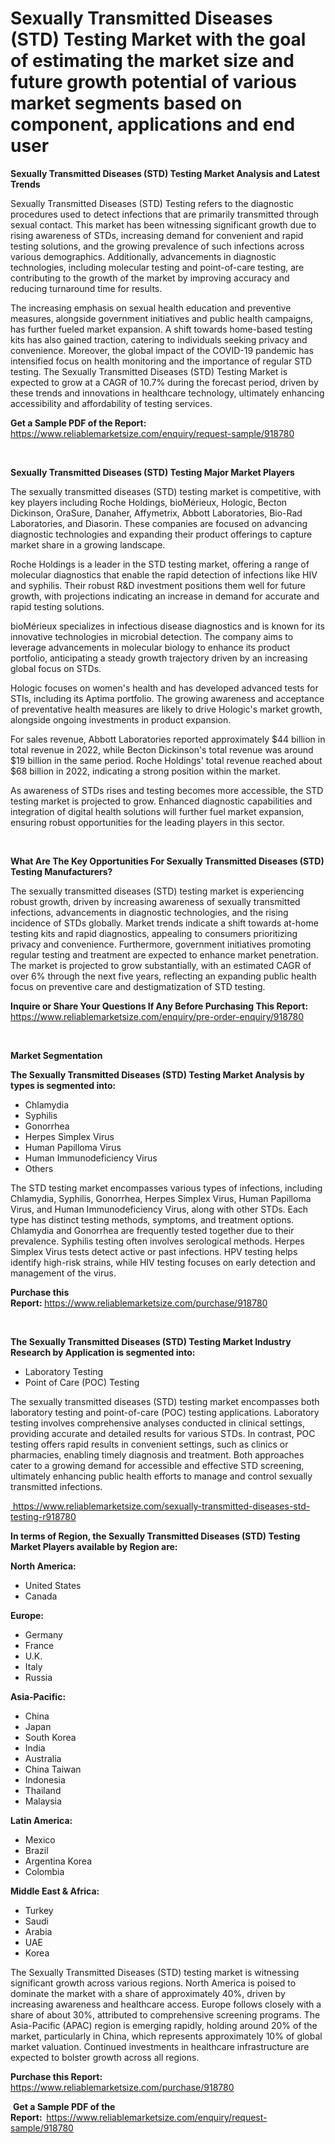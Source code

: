 <p><h1>Sexually Transmitted Diseases (STD) Testing Market with the goal of estimating the market size and future growth potential of various market segments based on component, applications and end user</h1></p><p><strong>Sexually Transmitted Diseases (STD) Testing Market Analysis and Latest Trends</strong></p>
<p><p>Sexually Transmitted Diseases (STD) Testing refers to the diagnostic procedures used to detect infections that are primarily transmitted through sexual contact. This market has been witnessing significant growth due to rising awareness of STDs, increasing demand for convenient and rapid testing solutions, and the growing prevalence of such infections across various demographics. Additionally, advancements in diagnostic technologies, including molecular testing and point-of-care testing, are contributing to the growth of the market by improving accuracy and reducing turnaround time for results.</p><p>The increasing emphasis on sexual health education and preventive measures, alongside government initiatives and public health campaigns, has further fueled market expansion. A shift towards home-based testing kits has also gained traction, catering to individuals seeking privacy and convenience. Moreover, the global impact of the COVID-19 pandemic has intensified focus on health monitoring and the importance of regular STD testing. The Sexually Transmitted Diseases (STD) Testing Market is expected to grow at a CAGR of 10.7% during the forecast period, driven by these trends and innovations in healthcare technology, ultimately enhancing accessibility and affordability of testing services.</p></p>
<p><strong>Get a Sample PDF of the Report:&nbsp;</strong> <a href="https://www.reliablemarketsize.com/enquiry/request-sample/918780?utm_campaign=2461&utm_medium=2&utm_source=Github&utm_content=ia&utm_term=13042025&utm_id=sexually-transmitted-diseases-std-testing">https://www.reliablemarketsize.com/enquiry/request-sample/918780</a></p>
<p>&nbsp;</p>
<p><strong>Sexually Transmitted Diseases (STD) Testing Major Market Players</strong></p>
<p><p>The sexually transmitted diseases (STD) testing market is competitive, with key players including Roche Holdings, bioMérieux, Hologic, Becton Dickinson, OraSure, Danaher, Affymetrix, Abbott Laboratories, Bio-Rad Laboratories, and Diasorin. These companies are focused on advancing diagnostic technologies and expanding their product offerings to capture market share in a growing landscape.</p><p>Roche Holdings is a leader in the STD testing market, offering a range of molecular diagnostics that enable the rapid detection of infections like HIV and syphilis. Their robust R&D investment positions them well for future growth, with projections indicating an increase in demand for accurate and rapid testing solutions.</p><p>bioMérieux specializes in infectious disease diagnostics and is known for its innovative technologies in microbial detection. The company aims to leverage advancements in molecular biology to enhance its product portfolio, anticipating a steady growth trajectory driven by an increasing global focus on STDs.</p><p>Hologic focuses on women's health and has developed advanced tests for STIs, including its Aptima portfolio. The growing awareness and acceptance of preventative health measures are likely to drive Hologic's market growth, alongside ongoing investments in product expansion.</p><p>For sales revenue, Abbott Laboratories reported approximately $44 billion in total revenue in 2022, while Becton Dickinson's total revenue was around $19 billion in the same period. Roche Holdings' total revenue reached about $68 billion in 2022, indicating a strong position within the market.</p><p>As awareness of STDs rises and testing becomes more accessible, the STD testing market is projected to grow. Enhanced diagnostic capabilities and integration of digital health solutions will further fuel market expansion, ensuring robust opportunities for the leading players in this sector.</p></p>
<p>&nbsp;</p>
<p><strong>What Are The Key Opportunities For Sexually Transmitted Diseases (STD) Testing Manufacturers?</strong></p>
<p><p>The sexually transmitted diseases (STD) testing market is experiencing robust growth, driven by increasing awareness of sexually transmitted infections, advancements in diagnostic technologies, and the rising incidence of STDs globally. Market trends indicate a shift towards at-home testing kits and rapid diagnostics, appealing to consumers prioritizing privacy and convenience. Furthermore, government initiatives promoting regular testing and treatment are expected to enhance market penetration. The market is projected to grow substantially, with an estimated CAGR of over 6% through the next five years, reflecting an expanding public health focus on preventive care and destigmatization of STD testing.</p></p>
<p><strong>Inquire or Share Your Questions If Any Before Purchasing This Report:</strong> <a href="https://www.reliablemarketsize.com/enquiry/pre-order-enquiry/918780?utm_campaign=2461&utm_medium=2&utm_source=Github&utm_content=ia&utm_term=13042025&utm_id=sexually-transmitted-diseases-std-testing">https://www.reliablemarketsize.com/enquiry/pre-order-enquiry/918780</a></p>
<p>&nbsp;</p>
<p><strong>Market Segmentation</strong></p>
<p><strong>The Sexually Transmitted Diseases (STD) Testing Market Analysis by types is segmented into:</strong></p>
<p><ul><li>Chlamydia</li><li>Syphilis</li><li>Gonorrhea</li><li>Herpes Simplex Virus</li><li>Human Papilloma Virus</li><li>Human Immunodeficiency Virus</li><li>Others</li></ul></p>
<p><p>The STD testing market encompasses various types of infections, including Chlamydia, Syphilis, Gonorrhea, Herpes Simplex Virus, Human Papilloma Virus, and Human Immunodeficiency Virus, along with other STDs. Each type has distinct testing methods, symptoms, and treatment options. Chlamydia and Gonorrhea are frequently tested together due to their prevalence. Syphilis testing often involves serological methods. Herpes Simplex Virus tests detect active or past infections. HPV testing helps identify high-risk strains, while HIV testing focuses on early detection and management of the virus.</p></p>
<p><strong>Purchase this Report:&nbsp;</strong><a href="https://www.reliablemarketsize.com/purchase/918780?utm_campaign=2461&utm_medium=2&utm_source=Github&utm_content=ia&utm_term=13042025&utm_id=sexually-transmitted-diseases-std-testing">https://www.reliablemarketsize.com/purchase/918780</a></p>
<p>&nbsp;</p>
<p><strong>The Sexually Transmitted Diseases (STD) Testing Market Industry Research by Application is segmented into:</strong></p>
<p><ul><li>Laboratory Testing</li><li>Point of Care (POC) Testing</li></ul></p>
<p><p>The sexually transmitted diseases (STD) testing market encompasses both laboratory testing and point-of-care (POC) testing applications. Laboratory testing involves comprehensive analyses conducted in clinical settings, providing accurate and detailed results for various STDs. In contrast, POC testing offers rapid results in convenient settings, such as clinics or pharmacies, enabling timely diagnosis and treatment. Both approaches cater to a growing demand for accessible and effective STD screening, ultimately enhancing public health efforts to manage and control sexually transmitted infections.</p></p>
<p><a href="https://www.reliablemarketsize.com/sexually-transmitted-diseases-std-testing-r918780?utm_campaign=2461&utm_medium=2&utm_source=Github&utm_content=ia&utm_term=13042025&utm_id=sexually-transmitted-diseases-std-testing">&nbsp;https://www.reliablemarketsize.com/sexually-transmitted-diseases-std-testing-r918780</a></p>
<p><strong>In terms of Region, the Sexually Transmitted Diseases (STD) Testing Market Players available by Region are:</strong></p>
<p>
    <p> <strong> North America: </strong>
        <ul>
            <li>United States</li>
            <li>Canada</li>
        </ul>
        </p> 
    <p> <strong> Europe: </strong>
        <ul>
            <li>Germany</li>
            <li>France</li>
            <li>U.K.</li>
            <li>Italy</li>
            <li>Russia</li>
        </ul>
        </p> 
    <p> <strong> Asia-Pacific: </strong>
        <ul>
            <li>China</li>
            <li>Japan</li>
            <li>South Korea</li>
            <li>India</li>
            <li>Australia</li>
            <li>China Taiwan</li>
            <li>Indonesia</li>
            <li>Thailand</li>
            <li>Malaysia</li>
        </ul>
        </p> 
    <p> <strong> Latin America: </strong>
        <ul>
            <li>Mexico</li>
            <li>Brazil</li>
            <li>Argentina Korea</li>
            <li>Colombia</li>
        </ul>
        </p> 
    <p> <strong> Middle East & Africa: </strong>
        <ul>
            <li>Turkey</li>
            <li>Saudi</li>
            <li>Arabia</li>
            <li>UAE</li>
            <li>Korea</li>
        </ul>
    </p>
    </p>
<p><p>The Sexually Transmitted Diseases (STD) testing market is witnessing significant growth across various regions. North America is poised to dominate the market with a share of approximately 40%, driven by increasing awareness and healthcare access. Europe follows closely with a share of about 30%, attributed to comprehensive screening programs. The Asia-Pacific (APAC) region is emerging rapidly, holding around 20% of the market, particularly in China, which represents approximately 10% of global market valuation. Continued investments in healthcare infrastructure are expected to bolster growth across all regions.</p></p>
<p><strong>Purchase this Report: </strong><a href="https://www.reliablemarketsize.com/purchase/918780?utm_campaign=2461&utm_medium=2&utm_source=Github&utm_content=ia&utm_term=13042025&utm_id=sexually-transmitted-diseases-std-testing">https://www.reliablemarketsize.com/purchase/918780</a></p>
<p>&nbsp;<strong>Get a Sample PDF of the Report:&nbsp;&nbsp;</strong><a href="https://www.reliablemarketsize.com/enquiry/request-sample/918780?utm_campaign=2461&utm_medium=2&utm_source=Github&utm_content=ia&utm_term=13042025&utm_id=sexually-transmitted-diseases-std-testing">https://www.reliablemarketsize.com/enquiry/request-sample/918780</a></p>
<p><strong></strong></p>
<p><p></p><p></p><p></p></p>